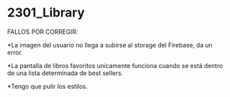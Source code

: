 # 2301_Library

FALLOS POR CORREGIR:

*La imagen del usuario no llega a subirse al storage del Firebase, da un error.

*La pantalla de libros favoritos unicamente funciona cuando se está dentro de una lista determinada de best sellers.

*Tengo que pulir los estilos.
